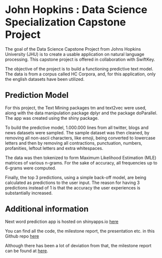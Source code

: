 

# <span style="font-size:larger;"> John Hopkins : Data Science Specialization Capstone Project</span>


The goal of the Data Science Capstone Project from Johns Hopkins University (JHU) is to create a usable application on natural language processing. This capstone project is offered in collaboration with SwiftKey.

The objective of the project is to build a functioning predictive text model. The data is from a corpus called HC Corpora, and, for this application, only the english datasets have been utilized.

## <span style="font-size:larger;"> Prediction Model </span>


For this project, the Text Mining packages tm and text2vec were used, along with the data manipulation package dplyr and the package doParallel. The app was created using the shiny package.

To build the predictive model, 1.000.000 lines from all twitter, blogs and news datasets were sampled. The sample dataset was then cleaned, by removing all non-ascii characters, like emoji, being converted to lowercase letters and then by removing all contractions, punctuation, numbers, profanities, leftout letters and extra whitespaces.

The data was then tokenized to form Maximum Likelihood Estimation (MLE) matrices of various n-grams. For the sake of accuracy, all frequencies up to 6-grams were computed.

Finally, the top 3 predictions, using a simple back-off model, are being calculated as predictions to the user input. The reason for having 3 predictions instead of 1 is that the accuracy the user experiences is substantially increased.

## <span style="font-size:larger;"> Additional information </span>

Next word prediction app is hosted on shinyapps.io [here](https://vp0d2b-cuong-pham.shinyapps.io/Predictor/ )

You can find all the code, the milestone report, the presentation etc. in this Github repo [here](https://github.com/cuongphamv/Coursera-DS-Capstone.git) 

Although there has been a lot of deviation from that, the milestone report can be found at [here](https://rpubs.com/cuongpham/1152496).

